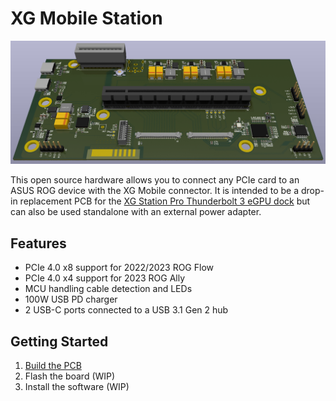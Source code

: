XG Mobile Station
=================
[![Board 3D model](Docs/images/board-3d.png)](Docs/images/board-3d.png)

This open source hardware allows you to connect any PCIe card to an ASUS ROG device with the XG Mobile connector. It is intended to be a drop-in replacement PCB for the [XG Station Pro Thunderbolt 3 eGPU dock][1] but can also be used standalone with an external power adapter.

## Features
* PCIe 4.0 x8 support for 2022/2023 ROG Flow
* PCIe 4.0 x4 support for 2023 ROG Ally
* MCU handling cable detection and LEDs
* 100W USB PD charger
* 2 USB-C ports connected to a USB 3.1 Gen 2 hub

## Getting Started
1. [Build the PCB](Docs/Build_Guide.md)
2. Flash the board (WIP)
3. Install the software (WIP)

[1]: https://www.asus.com/motherboards-components/external-graphics-docks/all-series/xg-station-pro/